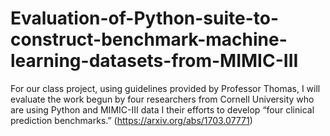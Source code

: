# Evaluation-of-Python-suite-to-construct-benchmark-machine-learning-datasets-from-MIMIC-III
For our class project, using guidelines provided by Professor Thomas, I will evaluate the work begun by four researchers from Cornell University who are using Python and MIMIC-III data I their efforts to develop “four clinical prediction benchmarks.” (https://arxiv.org/abs/1703.07771)  
